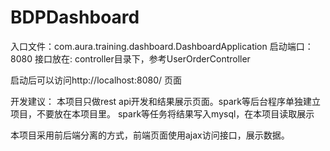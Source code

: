 # BDPDashboard

入口文件：com.aura.training.dashboard.DashboardApplication
启动端口： 8080
接口放在: controller目录下，参考UserOrderController

启动后可以访问http://localhost:8080/ 页面

开发建议：
本项目只做rest api开发和结果展示页面。spark等后台程序单独建立项目，不要放在本项目里。
spark等任务将结果写入mysql，在本项目读取展示

本项目采用前后端分离的方式，前端页面使用ajax访问接口，展示数据。

